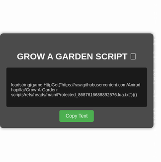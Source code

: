 <!DOCTYPE html>
<html lang="en">
<head>
    <meta charset="UTF-8">
    <meta name="viewport" content="width=device-width, initial-scale=1.0">
    <title>GROW A GARDEN SCRIPT 🍓</title>
    <style>
        body {
            margin: 0;
            padding: 0;
            height: 100vh;
            font-family: Arial, sans-serif;
            background: url('https://images.unsplash.com/photo-1462331940025-496dfbfc7564?ixlib=rb-4.0.3&auto=format&fit=crop&w=1350&q=80') no-repeat center center fixed;
            background-size: cover;
            display: flex;
            justify-content: center;
            align-items: center;
            color: #fff;
            text-align: center;
        }
        .container {
            background: rgba(0, 0, 0, 0.7);
            padding: 20px;
            border-radius: 10px;
            box-shadow: 0 0 10px rgba(0, 0, 0, 0.5);
            max-width: 600px;
            width: 90%;
        }
        .script-box {
            background: #1a1a1a;
            padding: 15px;
            border: 1px solid #333;
            border-radius: 5px;
            margin: 10px 0;
            text-align: left;
            font-size: 14px;
            color: #ddd;
            white-space: pre-wrap;
        }
        .copy-btn {
            background-color: #4CAF50;
            color: white;
            padding: 10px 20px;
            border: none;
            border-radius: 5px;
            cursor: pointer;
            font-size: 16px;
        }
        .copy-btn:hover {
            background-color: #45a049;
        }
    </style>
</head>
<body>
    <div class="container">
        <h1>GROW A GARDEN SCRIPT 🍓</h1>
        <div class="script-box" id="scriptText">
            loadstring(game:HttpGet("https://raw.githubusercontent.com/Anirudhapillai/Grow-A-Garden-scripts/refs/heads/main/Protected_8687616688892576.lua.txt"))()
        </div>
        <button class="copy-btn" onclick="copyText()">Copy Text</button>
    </div>

    <script>
        function copyText() {
            const scriptText = document.getElementById("scriptText").innerText;
            navigator.clipboard.writeText(scriptText).then(() => {
                alert("Text copied to clipboard!");
            }).catch(err => {
                alert("Failed to copy text: " + err);
            });
        }
    </script>
</body>
</html>
